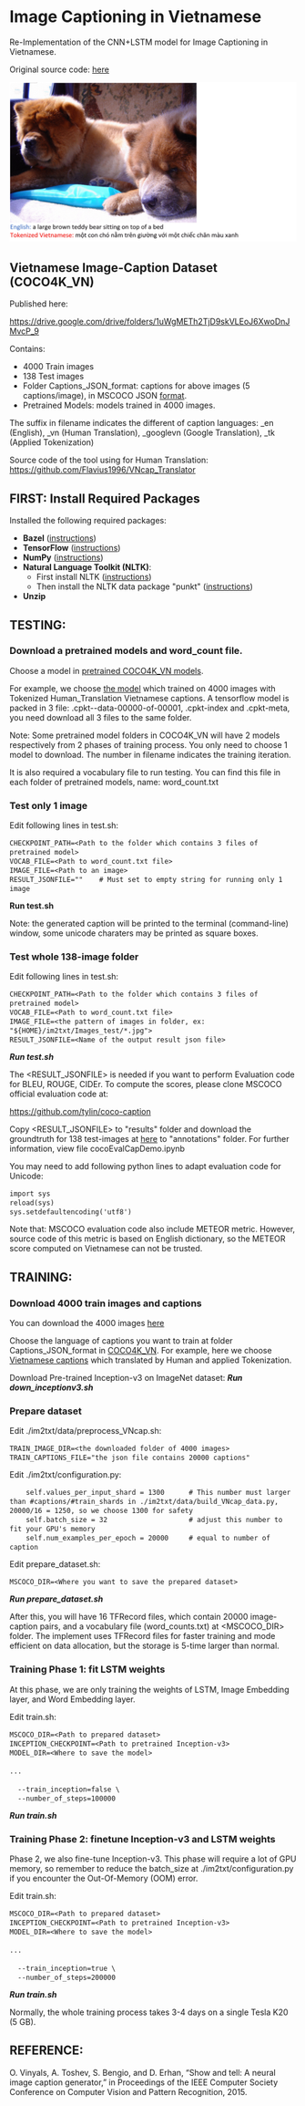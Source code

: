# Image Captioning in Vietnamese
Re-Implementation of the CNN+LSTM model for Image Captioning in Vietnamese.

Original source code: [here](https://github.com/tensorflow/models/tree/master/research/im2txt)

![OUTPUT](examples.gif)


## Vietnamese Image-Caption Dataset (COCO4K_VN)
Published here:

https://drive.google.com/drive/folders/1uWgMETh2TjD9skVLEoJ6XwoDnJMvcP_9

Contains:
* 4000 Train images
* 138 Test images
* Folder Captions_JSON_format: captions for above images (5 captions/image), in MSCOCO JSON [format](http://cocodataset.org/#format-data). 
* Pretrained Models: models trained in 4000 images.

The suffix in filename indicates the different of caption languages: \_en (English), \_vn (Human Translation), \_googlevn (Google Translation), \_tk (Applied Tokenization)

Source code of the tool using for Human Translation:
https://github.com/Flavius1996/VNcap_Translator

## FIRST: Install Required Packages
Installed the following required packages:
* **Bazel** ([instructions](https://docs.bazel.build/versions/master/install-ubuntu.html))
* **TensorFlow** ([instructions](https://www.tensorflow.org/install/))
* **NumPy** ([instructions](http://www.scipy.org/install.html))
* **Natural Language Toolkit (NLTK)**:
    * First install NLTK ([instructions](http://www.nltk.org/install.html))
    * Then install the NLTK data package "punkt" ([instructions](http://www.nltk.org/data.html))
* **Unzip**

## TESTING:
### Download a pretrained models and word_count file.
Choose a model in [pretrained COCO4K_VN models](https://drive.google.com/drive/u/1/folders/1_cal7Dekx5n9ovkOxwk_AXZbWevqTfjk).

For example, we choose [the model](https://drive.google.com/drive/u/1/folders/1tnIwdofIzZjtgfrtTTA8ob5qOG-TWHr7) which trained on 4000 images with Tokenized Human_Translation Vietnamese captions. A tensorflow model is packed in 3 file: .cpkt-<iter>-data-00000-of-00001, .cpkt-index and .cpkt-meta, you need download all 3 files to the same folder. 

Note: Some pretrained model folders in COCO4K_VN will have 2 models respectively from 2 phases of training process. You only need to choose 1 model to download. The number in filename indicates the training iteration. 
  
It is also required a vocabulary file to run testing. You can find this file in each folder of pretrained models, name: word_count.txt
  
### Test only 1 image
Edit following lines in test.sh:
```shell
CHECKPOINT_PATH=<Path to the folder which contains 3 files of pretrained model>
VOCAB_FILE=<Path to word_count.txt file>
IMAGE_FILE=<Path to an image>
RESULT_JSONFILE=""    # Must set to empty string for running only 1 image
```
**Run test.sh**

Note: the generated caption will be printed to the terminal (command-line) window, some unicode charaters may be printed as square boxes. 

### Test whole 138-image folder
Edit following lines in test.sh:
```shell
CHECKPOINT_PATH=<Path to the folder which contains 3 files of pretrained model>
VOCAB_FILE=<Path to word_count.txt file>
IMAGE_FILE=<the pattern of images in folder, ex: "${HOME}/im2txt/Images_test/*.jpg">
RESULT_JSONFILE=<Name of the output result json file>
```
***Run test.sh***

The <RESULT_JSONFILE> is needed if you want to perform Evaluation code for BLEU, ROUGE, CIDEr. To compute the scores, please clone MSCOCO official evaluation code at: 

https://github.com/tylin/coco-caption

Copy <RESULT_JSONFILE> to "results" folder and download the groundtruth for 138 test-images at [here](https://drive.google.com/open?id=108sHHSgXa5Xmwxx_AvxVZlxioPeWpYp-) to "annotations" folder. For further information, view file cocoEvalCapDemo.ipynb

You may need to add following python lines to adapt evaluation code for Unicode:
```shell
import sys
reload(sys)
sys.setdefaultencoding('utf8')
```

Note that: MSCOCO evaluation code also include METEOR metric. However, source code of this metric is based on English dictionary, so the METEOR score computed on Vietnamese can not be trusted.

## TRAINING:
### Download 4000 train images and captions
You can download the 4000 images [here](https://drive.google.com/open?id=1OLNtHYqgAKITlzeWd1U1aCeTEIggR7ly)

Choose the language of captions you want to train at folder Captions_JSON_format in [COCO4K_VN](https://drive.google.com/drive/folders/1uWgMETh2TjD9skVLEoJ6XwoDnJMvcP_9). For example, here we choose [Vietnamese captions](https://drive.google.com/open?id=1cZJkkk2dUFoVoKorA8g0rNBxXuj91z3l) which translated by Human and applied Tokenization.

Download Pre-trained Inception-v3 on ImageNet dataset: ***Run down_inceptionv3.sh***

### Prepare dataset
Edit ./im2txt/data/preprocess_VNcap.sh:
```shell
TRAIN_IMAGE_DIR=<the downloaded folder of 4000 images>
TRAIN_CAPTIONS_FILE="the json file contains 20000 captions"
```
Edit ./im2txt/configuration.py:
```shell
    self.values_per_input_shard = 1300      # This number must larger than #captions/#train_shards in ./im2txt/data/build_VNcap_data.py, 20000/16 = 1250, so we choose 1300 for safety
    self.batch_size = 32                    # adjust this number to fit your GPU's memory
    self.num_examples_per_epoch = 20000     # equal to number of caption
```
Edit prepare_dataset.sh:
```shell
MSCOCO_DIR=<Where you want to save the prepared dataset>
```
***Run prepare_dataset.sh***

After this, you will have 16 TFRecord files, which contain 20000 image-caption pairs, and a vocabulary file (word_counts.txt) at <MSCOCO_DIR> folder. The implement uses TFRecord files for faster training and mode efficient on data allocation, but the storage is 5-time larger than normal.

### Training Phase 1: fit LSTM weights
At this phase, we are only training the weights of LSTM, Image Embedding layer, and Word Embedding layer.

Edit train.sh:
```shell
MSCOCO_DIR=<Path to prepared dataset>
INCEPTION_CHECKPOINT=<Path to pretrained Inception-v3>
MODEL_DIR=<Where to save the model>

...

  --train_inception=false \
  --number_of_steps=100000
```
***Run train.sh***

### Training Phase 2: finetune Inception-v3 and LSTM weights
Phase 2, we also fine-tune Inception-v3. This phase will require a lot of GPU memory, so remember to reduce the batch_size at ./im2txt/configuration.py if you encounter the Out-Of-Memory (OOM) error.

Edit train.sh:
```shell
MSCOCO_DIR=<Path to prepared dataset>
INCEPTION_CHECKPOINT=<Path to pretrained Inception-v3>
MODEL_DIR=<Where to save the model>

...

  --train_inception=true \
  --number_of_steps=200000
```
***Run train.sh***

Normally, the whole training process takes 3-4 days on a single Tesla K20 (5 GB).

## REFERENCE:
O. Vinyals, A. Toshev, S. Bengio, and D. Erhan, “Show and tell: A neural image caption generator,” in Proceedings of the IEEE Computer Society Conference on Computer Vision and Pattern Recognition, 2015.
